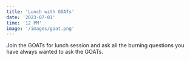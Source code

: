 ```yaml
---
title: 'Lunch with GOATs'
date: '2023-07-01'
time: '12 PM'
image: '/images/goat.png'
---
```


Join the GOATs for lunch session and ask all the burning questions you have always wanted to ask the GOATs.